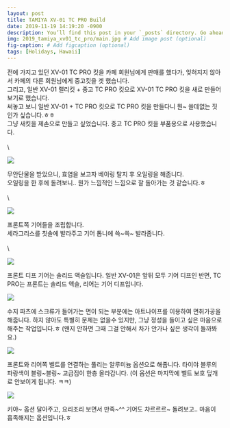 ```yaml
---
layout: post
title: TAMIYA XV-01 TC PRO Build
date: 2019-11-19 14:19:20 -0900
description: You’ll find this post in your `_posts` directory. Go ahead and edit it and re-build the site to see your changes. # Add post description (optional)
img: 2019_tamiya_xv01_tc_pro/main.jpg # Add image post (optional)
fig-caption: # Add figcaption (optional)
tags: [Holidays, Hawaii]
---
```

전에 가지고 있던 XV-01 TC PRO 킷을 카페 회원님에게 판매를 했다가, 잊혀지지 않아서 카페의 다른 회원님에게 중고킷을 겟 했습니다.  
그리고, 일반 XV-01 랠리킷 + 중고 TC PRO 킷으로 XV-01 TC PRO 킷을 새로 만들어 보기로 했습니다.  
써놓고 보니 일반 XV-01 + TC PRO 킷으로 TC PRO 킷을 만들다니 뭔~ 쓸데없는 짓인가 싶습니다.ㅎㅎ  
그냥 새킷을 제손으로 만들고 싶었습니다. 중고 TC PRO 킷을 부품용으로 사용했습니다.  
\
\

![](https://drive.google.com/uc?id=1RYF_bgBUN2vSPoO6TBDVGu2nhZ1ZkohL)

무안단물을 받았으니, 효염을 보고자 베이링 탈지 후 오일링을 해줍니다.  
오일링을 한 후에 돌려보니.. 뭔가 느낌적인 느낌으로 잘 돌아가는 것 같습니다.ㅎ  
\
\

![](https://drive.google.com/uc?id=11rLLCHaQeTKqkuh__pLuoPuGwYcrJSMN)

프론트쪽 기어들을 조립합니다.  
세라그리스를 칫솔에 발라주고 기어 톱니에 쓱~쓱~ 발라줍니다.  
\
\

![](https://drive.google.com/uc?id=1heu8slNY4GjA1KxMTUWZzeNJHm6OdZIC)

프론트 디프 기어는 솔리드 액슬입니다.
일반 XV-01은 앞뒤 모두 기어 디프인 반면, TC PRO는 프론트는 솔리드 액슬, 리어는 기어 디프입니다.

![](https://drive.google.com/uc?id=1OeL88R1vynnSx_0OHowP0jCfBcccvu2d)

수지 파츠에 스크류가 들어가는 면이 되는 부분에는 아트나이프를 이용하여 면취가공을 해줍니다.
하지 않아도 특별히 문제는 없을수 있지만, 그냥 정성을 들이고 싶은 마음으로 해주는 작업입니다.ㅎ
(왠지 안하면 그때 그걸 안해서 차가 안가나 싶은 생각이 들까봐요.)

![](https://drive.google.com/uc?id=1i7q_g6C91mR7Xe0hySPPQ-mtP7oo7Nin)

프론트와 리어쪽 벨트를 연결하는 풀리는 알루미늄 옵션으로 해줍니다.
타이야 블루의 파랑색이 블링~블링~ 고급짐이 한층 올라갑니다.
(이 옵션은 마지막에 벨트 보호 덮개로 안보이게 됩니다. ㅋㅋ)

![](https://drive.google.com/uc?id=1wvMdtAwxN6TxTrWpde6BfwlVkz2_283M)

키야~ 옵션 달아주고, 요리조리 보면서 만족~^^
기어도 챠르르르~ 돌려보고.. 마음이 흡족해지는 옵션입니다.ㅎ